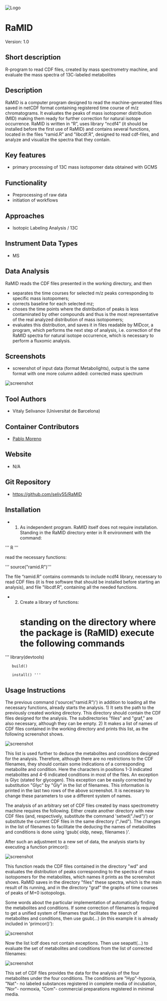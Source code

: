 ![Logo](figs/logo.png)

# RaMID
Version: 1.0

## Short description
R-program to read CDF files, created by mass spectrometry machine, and evaluate the mass spectra of 13C-labeled metabolites 

## Description

RaMID is a computer program designed to read the machine-generated files saved in netCDF format containing registered time course of m/z chromatograms. It evaluates the peaks of mass isotopomer distribution (MID) making them ready for further correction for natural isotope occurrence.
RaMID is written in “R”, uses library “ncdf4” (it should be installed before the first use of RaMID)  and contains several functions, located in the files “ramid.R” and "libcdf.R", designed to read cdf-files, and analyze and visualize  the spectra that they contain.

## Key features

- primary processing of 13C mass isotopomer data obtained with GCMS

## Functionality

- Preprocessing of raw data
- initiation of workflows

## Approaches

- Isotopic Labeling Analysis / 13C
    
## Instrument Data Types

- MS

## Data Analysis

RaMID reads the CDF files presented in the working directory, and then
- separates the time courses for selected m/z peaks corresponding to specific mass isotopomers;
- corrects baseline for each selected mz;
- choses the time points where the distribution of peaks is less contaminated by other compounds and thus is the most representative of the real analyzed distribution of mass isotopomers;
- evaluates this distribution, and saves it in files readable by MIDcor, a program, which performs the next step of analysis, i.e. correction of the RaMID spectra for natural isotope occurrence, which is necessary to perform a fluxomic analysis.

## Screenshots

- screenshot of input data (format Metabolights), output is the same format with one more column added: corrected mass spectrum

![screenshot]()

## Tool Authors

- Vitaly Selivanov (Universitat de Barcelona)

## Container Contributors

- [Pablo Moreno](EBI)

## Website

- N/A

## Git Repository

- https://github.com/seliv55/RaMID

## Installation

- 1) As independent program. RaMID itself does not require installation. Standing in the RaMID directory enter in R environment with the command:
  
'''  R '''
  
 read the necessary functions:
  
''' source("ramid.R")'''

The file “ramid.R” contains commands to include ncdf4 library, necessary to read CDF files (it is free software that should be installed before starting an analysis), and file "libcdf.R", containing all the needed functions.

- 2) Create a library of functions:
     # standing on the directory where the package is (RaMID) execute the following commands
     
'''    library(devtools)

       build()
       
       install() '''

  
## Usage Instructions

The previous command ('source("ramid.R")') in addition to loading all the necessary functions, already starts the analysis. 1) It sets the path to the previously created working directory. This directory should contain the CDF files designed for the analysis. The subdirectories "files" and "graf," are also necessary, although they can be empty. 2) It makes a list of names of CDF files contained in the working directory and prints this list, as the following screenshot shows.

![screenshot](figs/listCDFiles.png)

This list is used further to deduce the metabolites and conditions designed for the analysis. Therefore, although there are no restrictions to the CDF filenames, they should contain some indications of a corresponding metabolite and condition. Here the characters in positions 1-3 indicated metabolites and 4-6 indicated conditions in most of the files. An exception is Glyc (stated for glycogen). This exception can be easily corrected by substitution "Glyc" by "Gly" in the list of filenames. This information is printed in the last two rows of the above screenshot. It is necessary to change these parameters to use a different system of names.

The analysis of an arbitrary set of CDF files created by mass spectrometry machine requires the following. Either create another directory with new CDF files (and, respectively, substitute the command 'setwd("./wd")') or substitute the current CDF files in the same directory ("./wd"). The changes in the list of filenames to facilitate the deducing the names of metabolites and conditions is done using 'gsub( oldp, newp, filenames )'.

After such an adjustment to a new set of data, the analysis starts by executing a function primcor():

![screenshot](figs/ramid().png)

This function reads the CDF files contained in the directory "wd" and evaluates the distribution of peaks corresponding to the spectra of mass isotopomers for the metabolites, which names it prints as the screenshot shows. RaMID saves in the directory "files" these spectra, which is the main result of its running, and in the directory "graf" the graphs of time courses of peaks of M+0 isotopologs.

Some words about the particular implementation of automatically finding the metabolites and conditions. If some correction of filenames is required to get a unified system of filenames that facilitates the search of metabolites and conditions, then use gsub(...) (in this example it is already included in 'primcor()'): 

![screenshot](figs/gsub.png)

Now the list lcdf does not contain exceptions. Then use seapatt(...) to evaluate the set of metabolites and conditions from the list of corrected filenames:

![screenshot](figs/seapatt.png)

This set of CDF files provides the data for the analysis of the four metabolites under the four conditions. The conditions are "Hyp"-hypoxia, "Nat"- no labeled substances registered in complete media of incubation, "Nor"- normoxia, "Com"- commercial preparations registered in minimal media.


